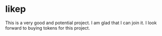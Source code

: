 # likep
This is a very good and potential project. I am glad that I can join it. I look forward to buying tokens for this project. 
